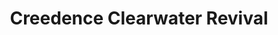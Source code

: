 ---
title: "Creedence Clearwater Revival"
summary: "Creedence Clearwater Revival were an American rock band, active 1967–1972, formed by John Fogerty , Tom Fogerty , Stu Cook , and Doug \"Cosmo\" Clifford . Despite being from Berkeley, California, the band's music usually invoked imagery of the American South. John Fogerty, Stu Cook, and Doug Clifford initially joined forces in 1959 as The Blue Velvets and later backed John's older brother, Tom, as Tommy Fogerty and the Blue Velvets. The group later changed their name to the Golliwogs and released several unsuccessful singles. In 1967, they changed their name to Creedence Clearwater Revival and John Fogerty took total control of the group. CCR was extremely prolific, releasing 6 albums and various singles between 1968 and 1970. However, the other members of the band chafed under John Fogerty's domination and in 1971 it was announced that Tom Fogerty had left the band. CCR made one more album, 1972's \"Mardi Gras\", as a trio. In the wake of Tom's departure, John, responding the other members' requests to have more say in band matters, stipulated that both Cook and Clifford had to contribute equally to the writing and recording. The album was poorly received and CCR subsequently split. In the years following their split, the animosities between John and the other members grew. When the group was inducted into the Rock and Roll Hall Of Fame in 1993, John infamously barred Cook and Clifford from the stage . In 1995, Cook and Clifford formed"
image: "creedence-clearwater-revival.jpg"
apple_music_artist_url: "https://music.apple.com/gb/artist/creedence-clearwater-revival/2083606"
---